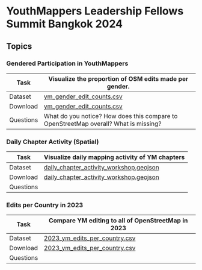 # YouthMappers Leadership Fellows Summit Bangkok 2024

Topics
---

### Gendered Participation in YouthMappers

|Task | Visualize the proportion of OSM edits made per gender. |
|-------|-----------------------|
|Dataset| [ym_gender_edit_counts.csv](https://github.com/youthmappers/YMBKK2024/blob/main/ym_gender_edit_counts.csv) |
|Download| [ym_gender_edit_counts.csv](https://raw.githubusercontent.com/youthmappers/YMBKK2024/main/ym_gender_edit_counts.csv) |
|Questions | What do you notice? How does this compare to OpenStreetMap overall? What is missing? |

### Daily Chapter Activity (Spatial) 
|Task | Visualize daily mapping activity of YM chapters |
|-----|-----------------------------------|
|Dataset | [daily_chapter_activity_workshop.geojson](https://github.com/youthmappers/YMBKK2024/blob/main/daily_chapter_activity_workshop.geojson) |
|Download | [daily_chapter_activity_workshop.geojson](https://raw.githubusercontent.com/youthmappers/YMBKK2024/main/daily_chapter_activity_workshop.geojson) |
|Questions |  |

### Edits per Country in 2023
|Task | Compare YM editing to all of OpenStreetMap in 2023 |
|-----|-----------------------------------|
|Dataset | [2023_ym_edits_per_country.csv](https://github.com/youthmappers/YMBKK2024/blob/main/2023_ym_edits_per_country.csv) |
|Download | [2023_ym_edits_per_country.csv](https://raw.githubusercontent.com/youthmappers/YMBKK2024/main/2023_ym_edits_per_country.csv)
|Questions |  |
